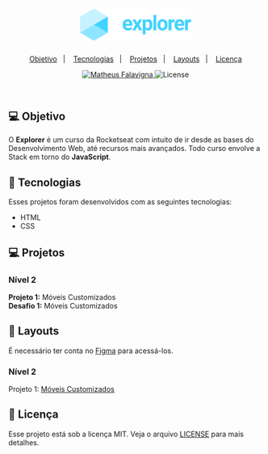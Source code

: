 <h1 align="center">
  <img alt="explorer" title="explorer" src=".github/explorer.svg" width="220px" />
</h1>

<p align="center">
  <a href="#-objetivo">Objetivo</a>&nbsp;&nbsp;&nbsp;|&nbsp;&nbsp;&nbsp;
  <a href="#-tecnologias">Tecnologias</a>&nbsp;&nbsp;&nbsp;|&nbsp;&nbsp;&nbsp;
  <a href="#-projetos">Projetos</a>&nbsp;&nbsp;&nbsp;|&nbsp;&nbsp;&nbsp;
  <a href="#-layouts">Layouts</a>&nbsp;&nbsp;&nbsp;|&nbsp;&nbsp;&nbsp;
  <a href="#memo-licença">Licença</a>
</p>

<p align="center">
   <a href="https://www.linkedin.com/in/matheusfalavigna/">
      <img alt="Matheus Falavigna" src="https://img.shields.io/badge/-Matheus Falavigna-42D3FF?style=flat&logo=Linkedin&logoColor=white" />
   </a>
  <img alt="License" src="https://img.shields.io/badge/license-MIT-42D3FF">
</p>

<br>

## 💻 Objetivo

O <strong>Explorer</strong> é um curso da Rocketseat com intuito de ir desde as bases do Desenvolvimento Web, até recursos mais avançados. Todo curso envolve a Stack em torno do <strong>JavaScript</strong>.

## 🚀 Tecnologias

Esses projetos foram desenvolvidos com as seguintes tecnologias:

- HTML
- CSS

## 💻 Projetos

### Nível 2

<strong>Projeto 1:</strong> Móveis Customizados <br>
<strong>Desafio 1:</strong> Móveis Customizados

## 🔖 Layouts

É necessário ter conta no [Figma](https://figma.com) para acessá-los.

### Nível 2

Projeto 1: [Móveis Customizados](https://www.figma.com/file/FzvFqC2nc8biYRB5X6BEl7/Explorer---Projeto-01?node-id=0%3A1&t=8C0xDKA8lT71I7PW-0)

## 📝 Licença

Esse projeto está sob a licença MIT. Veja o arquivo [LICENSE](.github/LICENSE.md) para mais detalhes.
